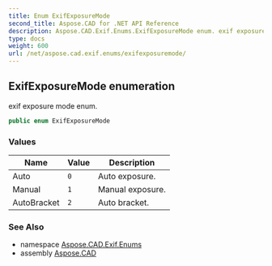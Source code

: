 ```yaml
---
title: Enum ExifExposureMode
second_title: Aspose.CAD for .NET API Reference
description: Aspose.CAD.Exif.Enums.ExifExposureMode enum. exif exposure mode enum
type: docs
weight: 600
url: /net/aspose.cad.exif.enums/exifexposuremode/
---
```

## ExifExposureMode enumeration

exif exposure mode enum.

```csharp
public enum ExifExposureMode
```

### Values

| Name | Value | Description |
| --- | --- | --- |
| Auto | `0` | Auto exposure. |
| Manual | `1` | Manual exposure. |
| AutoBracket | `2` | Auto bracket. |

### See Also

* namespace [Aspose.CAD.Exif.Enums](../../aspose.cad.exif.enums/)
* assembly [Aspose.CAD](../../)


